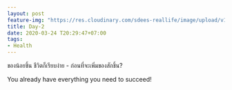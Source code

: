 ```yaml
---
layout: post
feature-img: "https://res.cloudinary.com/sdees-reallife/image/upload/v1555658919/sample_feature_img.png"
title: Day-2
date: 2020-03-24 T20:29:47+07:00
tags:
- Health
---
```

ของน้อยชิ้น ชีวิตก็เรียบง่าย - ก่อนที่จะเพิ่มของสักชิ้น?

<i class="fa fa-child" style="color:plum"></i>

You already have everything you need to succeed!